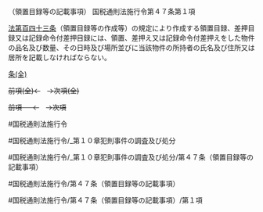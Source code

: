 （領置目録等の記載事項）
国税通則法施行令第４７条第１項

[法第百四十三条](国税通則法＿＿＿＿＿第１４３条第１項)（領置目録等の作成等）の規定により作成する領置目録、差押目録又は記録命令付差押目録には、領置、差押え又は記録命令付差押えをした物件の品名及び数量、その日時及び場所並びに当該物件の所持者の氏名及び住所又は居所を記載しなければならない。

[条(全)](国税通則法施行＿令＿第４７条_.md)

~~前項(全)←~~　~~→次項(全)~~

~~前項 　 ←~~　~~→次項~~



#国税通則法施行令

#国税通則法施行令/_第１０章犯則事件の調査及び処分

#国税通則法施行令/_第１０章犯則事件の調査及び処分/第４７条（領置目録等の記載事項）

#国税通則法施行令/第４７条（領置目録等の記載事項）

#国税通則法施行令/第４７条（領置目録等の記載事項）/第１項

